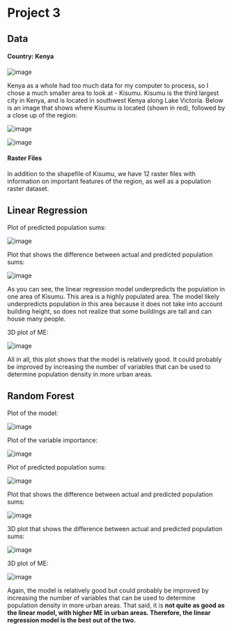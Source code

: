# Project 3


## Data

#### Country: Kenya

![image](https://user-images.githubusercontent.com/78189165/115153654-280c1480-a045-11eb-96f6-46cb6f643065.png)

Kenya as a whole had too much data for my computer to process, so I chose a much smaller area to look at - Kisumu. Kisumu is the third largest city in Kenya, and is located in southwest Kenya along Lake Victoria. Below is an image that shows where Kisumu is located (shown in red), followed by a close up of the region: 

![image](https://user-images.githubusercontent.com/78189165/115153601-e54a3c80-a044-11eb-9531-43285afadfa8.png)

![image](https://user-images.githubusercontent.com/78189165/115153683-43771f80-a045-11eb-9c60-8ec00c3fb67e.png)

#### Raster Files

In addition to the shapefile of Kisumu, we have 12 raster files with information on important features of the region, as well as a population raster dataset. 


## Linear Regression

Plot of predicted population sums: 

![image](https://user-images.githubusercontent.com/78189165/115168267-4b0be800-a088-11eb-82cb-4333d4196034.png)

Plot that shows the difference between actual and predicted population sums: 

![image](https://user-images.githubusercontent.com/78189165/115168315-7393e200-a088-11eb-8c98-2b19f3c3ff6f.png)

As you can see, the linear regression model underpredicts the population in one area of Kisumu. This area is a highly populated area. The model likely underpredicts population in this area because it does not take into account building height, so does not realize that some buildings are tall and can house many people. 

3D plot of ME: 

![image](https://user-images.githubusercontent.com/78189165/115168740-e94c7d80-a089-11eb-8773-c66487046853.png)

All in all, this plot shows that the model is relatively good. It could probably be improved by increasing the number of variables that can be used to determine population density in more urban areas. 

## Random Forest

Plot of the model: 

![image](https://user-images.githubusercontent.com/78189165/115168900-860f1b00-a08a-11eb-95ee-f5907f5cc6cc.png)


Plot of the variable importance: 

![image](https://user-images.githubusercontent.com/78189165/115168923-98895480-a08a-11eb-8466-5dac87c1d8ba.png)


Plot of predicted population sums: 

![image](https://user-images.githubusercontent.com/78189165/115169059-fae25500-a08a-11eb-91a4-5702a82348d5.png)

Plot that shows the difference between actual and predicted population sums: 

![image](https://user-images.githubusercontent.com/78189165/115169071-06358080-a08b-11eb-94f5-ba8f7fcd3da7.png)

3D plot that shows the difference between actual and predicted population sums: 

![image](https://user-images.githubusercontent.com/78189165/115169132-2feea780-a08b-11eb-8545-931f5a4640a4.png)

3D plot of ME: 

![image](https://user-images.githubusercontent.com/78189165/115169197-59a7ce80-a08b-11eb-863b-439daf6c82de.png)

Again, the model is relatively good but could probably be improved by increasing the number of variables that can be used to determine population density in more urban areas. That said, it is **not quite as good as the linear model, with higher ME in urban areas. Therefore, the linear regression model is the best out of the two.**
